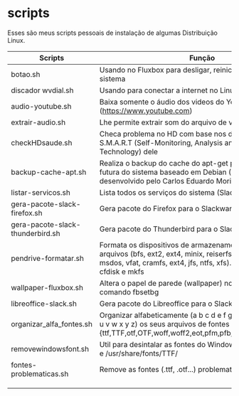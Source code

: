 # scripts

Esses são meus scripts pessoais de instalação de algumas Distribuição Linux.


|    Scripts                           |                                                     Função                                                                  |
|--------------------------------------|-----------------------------------------------------------------------------------------------------------------------------|
|    botao.sh                          | Usando no Fluxbox para desligar, reiniciar e outras ações no sistema                                                        |
|    discador wvdial.sh                | Usando para conectar a internet no Linux (Modem 3G)                                                                         |
|    audio-youtube.sh                  | Baixa somente o áudio dos videos do YouTube (https://www.youtube.com)                                                       |
|    extrair-audio.sh                  | Lhe permite extrair som do arquivo de vídeo.                                                                                |
|    checkHDsaude.sh                   | Checa problema no HD com base nos dados da propria S.M.A.R.T  (Self-Monitoring, Analysis and Reporting Technology)  dele    |
|    backup-cache-apt.sh               | Realiza o backup do cache do apt-get para uma instalação futura do sistema baseado em Debian (Fork do script desenvolvido pelo Carlos Eduardo Morimoto).                                                                                                                                                   |
|    listar-servicos.sh                | Lista todos os serviços do sistema (Slackware e derivados).                                                                 |
|    gera-pacote-slack-firefox.sh      | Gera pacote do Firefox para o Slackware                                                                                     |
|    gera-pacote-slack-thunderbird.sh  | Gera pacote do Thunderbird para o Slackware                                                                                 |
|    pendrive-formatar.sh              | Formata os dispositivos de armazenamento nos sistema de arquivos (bfs, ext2, ext4, minix, reiserfs, btrfs, ext3, fat, msdos, vfat, cramfs, ext4, jfs, ntfs, xfs). Usa o dd, wipefs, cfdisk e mkfs                                                                                                       |
|    wallpaper-fluxbox.sh              | Altera o papel de parede (wallpaper) no Fluxbox usando o comando fbsetbg                                                    |
|    libreoffice-slack.sh              | Gera pacote do Libreoffice para o Slackware                                                                                 |
|    organizar_alfa_fontes.sh          | Organizar alfabeticamente (a b c d e f g h i j k l m n o p q r s t u v w x y z) os seus arquivos de fontes .{ttf,TTF,otf,OTF,woff,woff2,eot,pfm,pfb,ttc,TTC,afm,fon,FON}                            |
|    removewindowsfont.sh              | Util para desintalar as fontes do Windows das pastas ~/.fonts e /usr/share/fonts/TTF/                                       |
|    fontes-problematicas.sh           | Remove as fontes (.ttf, .otf...) problematicas do sistema                                                                   |
|      |                            |
|      |                            |
|      |                            |
